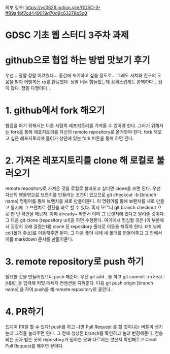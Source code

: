 외부 링크: https://ys0626.notion.site/GDSC-3-ff89a4bf7cd449019d70d9c63278b5c0

# GDSC 기초 웹 스터디 3주차 과제

# github으로 협업 하는 방법 맛보기 후기

우선… 정말 정말 어려웠다… 중간에 포기하고 싶을 정도로… 그래도 서치와 친구의 도움을 받아 어떻게든 rp를 완료했다. 정말 너무 힘들었는데 감격스럽게도 완벽하다는 답이 왔다. 정말 다행이다…

# 1. github에서 fork 해오기

협업을 하기 위해서는 다른 사람의 레포지토리를 가져올 수 있어야 한다. 그러기 위해서는 fork를 통해 레포지토리를 자신의 remote repository로 옮겨와야 한다. fork 해오고 싶은 레포지토리에 들어가 상단에 있는 fork 버튼을 통해 하면 된다.

# 2. 가져온 레포지토리를 clone 해 로컬로 불러오기

remote repository로 가져온 것을 로컬로 불러오고 싶다면 clone을 쓰면 된다. 우선 자신의 핸들명으로 브랜치를 만들라는 조건이 있으므로 git checkout -b [branch name] 명령어를 통해 브랜치를 새로 만들어준다. 이 명령어를 통해 브랜치를 새로 만들고 동시에 그 브랜치로 전환을 바로 할 수 있다. 혹시 모르니 git branch checkout 으로 한 번 확인을 해보자. 아마 already~ 하면서 이미 그 브랜치에 있다고 알려줄 것이다. 그 다음 git clone [repository url]을 하면 수행된다. 여기에서 명심할 것은 (이 부분에서 굉장히 오래 걸렸는데) clone 된 repository 폴더로 이동을 해줘야 한다. 터미널에 cd [폴더 주소]로 이동해주면 된다. 그 다음 폴더 내에 새 폴더를 만들어주고 그 안에서 이름 markdown 문서를 만들어준다.

# 3. remote repository로 push 하기

필요한 것을 만들어줬으니 push 해준다. 우선 git add . 을 하고 git commit -m Feat : [내용] 을 입력해 커밋 메세지 컨벤션을 지켜준다. 다음 git push origin [branch name] 을 하여 push를 해 remote repository로 올린다.

# 4. PR하기

드디어 PR을 할 수 있다! push를 하고 나면 Pull Request 를 할 것이냐는 버튼이 생기는데 그것을 눌러주면 된다. 그 전에 생성된 branch를 확인하고 눌러 변경해준다. 전송되는 곳과 받는 곳의 repository가 원하는 곳과 다르지는 않은지 확인해주고 Creat Pull Request를 해주면 끝이다.
